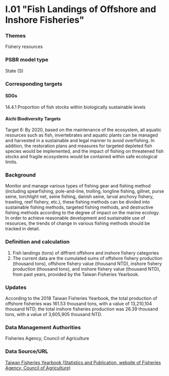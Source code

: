 # I.01 "Fish Landings of Offshore and Inshore Fisheries"

<script type="text/javascript" src="http://cdn.mathjax.org/mathjax/latest/MathJax.js?config=TeX-AMS-MML_HTMLorMML"></script>

### Themes
Fishery resources
### PSBR model type
State (S)
### Corresponding targets
#### SDGs
14.4.1 Proportion of fish stocks within biologically sustainable levels
#### Aichi Biodiversity Targets
Target 6: By 2020, based on the maintenance of the ecosystem, all aquatic resources such as fish, invertebrates and aquatic plants can be managed and harvested in a sustainable and legal manner to avoid overfishing. In addition, the restoration plans and measures for targeted depleted fish species would be implemented, and the impact of fishing on threatened fish stocks and fragile ecosystems would be contained within safe ecological limits.
### Background
Monitor and manage various types of fishing gear and fishing method (including spearfishing, pole-and-line, trolling, longline fishing, gillnet, purse seine, torchlight net, seine fishing, danish seine, larval anchovy fishery, trawling, reef fishery, etc.), these fishing methods can be divided into sustainable fishing methods, targeted fishing methods, and destructive fishing methods according to the degree of impact on the marine ecology. In order to achieve reasonable development and sustainable use of resources, the trends of change in various fishing methods should be tracked in detail.
### Definition and calculation
1. Fish landings (tons) of diffrent offshore and inshore fishery categories
2. The current data are the cumulated sums of offshore fishery production (thousand tons), offshore fishery value (thousand NTD), inshore fishery production (thousand tons), and inshore fishery value (thousand NTD), from past years, provided by the Taiwan Fisheries Yearbook.
### Updates
According to the 2018 Taiwan Fisheries Yearbook, the total production of offshore fisheries was 161.53 thousand tons, with a value of 13,210,104 thousand NTD; the total inshore fisheries production was 26.39 thousand tons, with a value of 3,605,905 thousand NTD.
### Data Management Authorities
Fisheries Agency, Council of Agriculture
### Data Source/URL
[Taiwan Fisheries Yearbook (Statistics and Publication, website of Fisheries Agency, Council of Agriculture)](https://www.fa.gov.tw/cht/PublicationsFishYear/index.aspx)
